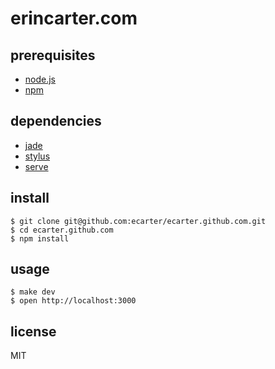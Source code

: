 # erincarter.com

## prerequisites

* [node.js](http://nodejs.org)
* [npm](http://npmjs.org)

## dependencies

* [jade](http://jade-lang.com)
* [stylus](learnboost.github.com/stylus/)
* [serve](https://github.com/visionmedia/serve)

## install

    $ git clone git@github.com:ecarter/ecarter.github.com.git
    $ cd ecarter.github.com
    $ npm install

## usage

    $ make dev
    $ open http://localhost:3000

## license

MIT

